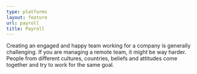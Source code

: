 ```yaml
---
type: platforms
layout: feature
url: payroll
title: Payroll
---
```


Creating an engaged and happy team working for a company is generally challenging. If you are managing a remote team, it might be way harder. People from different cultures, countries, beliefs and attitudes come together and try to work for the same goal.

